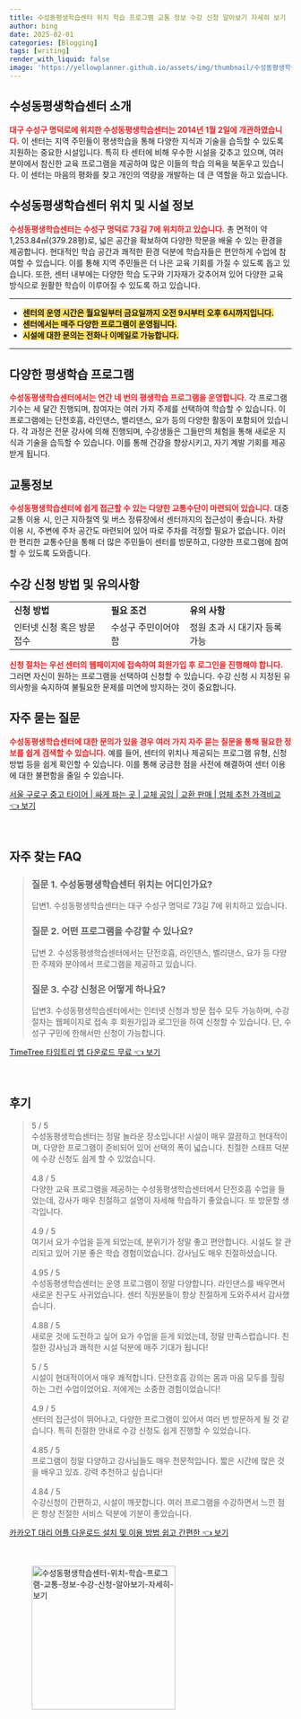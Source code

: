```yaml
---
title: 수성동평생학습센터 위치 학습 프로그램 교통 정보 수강 신청 알아보기 자세히 보기
author: bing
date: 2025-02-01
categories: [Blogging]
tags: [writing]
render_with_liquid: false
image: 'https://yellowplanner.github.io/assets/img/thumbnail/수성동평생학습센터-위치-학습-프로그램-교통-정보-수강-신청-알아보기-자세히-보기.webp'
---
```



<h2 id='평생학습센터소개'>수성동평생학습센터 소개</h2>

<p><b><span style="color: #ee2323;">대구 수성구 명덕로에 위치한 수성동평생학습센터는 2014년 1월 2일에 개관하였습니다.</span></b> 이 센터는 지역 주민들이 평생학습을 통해 다양한 지식과 기술을 습득할 수 있도록 지원하는 중요한 시설입니다. 특히 타 센터에 비해 우수한 시설을 갖추고 있으며, 여러 분야에서 참신한 교육 프로그램을 제공하여 많은 이들의 학습 의욕을 북돋우고 있습니다. 이 센터는 마음의 평화를 찾고 개인의 역량을 개발하는 데 큰 역할을 하고 있습니다.</p>

<h2 id='위치와시설정보'>수성동평생학습센터 위치 및 시설 정보</h2>

<p><b><span style="color: #ee2323;">수성동평생학습센터는 수성구 명덕로 73길 7에 위치하고 있습니다.</span></b> 총 면적이 약 1,253.84㎡(379.28평)로, 넓은 공간을 확보하여 다양한 학문을 배울 수 있는 환경을 제공합니다. 현대적인 학습 공간과 쾌적한 환경 덕분에 학습자들은 편안하게 수업에 참여할 수 있습니다. 이를 통해 지역 주민들은 더 나은 교육 기회를 가질 수 있도록 돕고 있습니다. 또한, 센터 내부에는 다양한 학습 도구와 기자재가 갖추어져 있어 다양한 교육 방식으로 원활한 학습이 이루어질 수 있도록 하고 있습니다.</p>

<hr />

<ul>
    <li><b><span style="background-color: #ffe066;">센터의 운영 시간은 월요일부터 금요일까지 오전 9시부터 오후 6시까지입니다.</span></b></li>
    <li><b><span style="background-color: #ffe066;">센터에서는 매주 다양한 프로그램이 운영됩니다.</span></b></li>
    <li><b><span style="background-color: #ffe066;">시설에 대한 문의는 전화나 이메일로 가능합니다.</span></b></li>
</ul>

<hr />

<h2 id='다양한프로그램'>다양한 평생학습 프로그램</h2>

<p><b><span style="color: #ee2323;">수성동평생학습센터에서는 연간 네 번의 평생학습 프로그램을 운영합니다.</span></b> 각 프로그램 기수는 세 달간 진행되며, 참여자는 여러 가지 주제를 선택하여 학습할 수 있습니다. 이 프로그램에는 단전호흡, 라인댄스, 벨리댄스, 요가 등의 다양한 활동이 포함되어 있습니다. 각 과정은 전문 강사에 의해 진행되며, 수강생들은 그들만의 체험을 통해 새로운 지식과 기술을 습득할 수 있습니다. 이를 통해 건강을 향상시키고, 자기 계발 기회를 제공받게 됩니다.</p>

<h2 id='교통정보'>교통정보</h2>

<p><b><span style="color: #ee2323;">수성동평생학습센터에 쉽게 접근할 수 있는 다양한 교통수단이 마련되어 있습니다.</span></b> 대중교통 이용 시, 인근 지하철역 및 버스 정류장에서 센터까지의 접근성이 좋습니다. 차량 이용 시, 주변에 주차 공간도 마련되어 있어 따로 주차를 걱정할 필요가 없습니다. 이러한 편리한 교통수단을 통해 더 많은 주민들이 센터를 방문하고, 다양한 프로그램에 참여할 수 있도록 도와줍니다.</p>

<h2 id='수강신청방법'>수강 신청 방법 및 유의사항</h2>

<table>
    <tr>
        <td><b>신청 방법</b></td>
        <td><b>필요 조건</b></td>
        <td><b>유의 사항</b></td>
    </tr>
    <tr>
        <td>인터넷 신청 혹은 방문 접수</td>
        <td>수성구 주민이어야 함</td>
        <td>정원 초과 시 대기자 등록 가능</td>
    </tr>
</table>

<p><b><span style="color: #ee2323;">신청 절차는 우선 센터의 웹페이지에 접속하여 회원가입 후 로그인을 진행해야 합니다.</span></b> 그러면 자신이 원하는 프로그램을 선택하여 신청할 수 있습니다. 수강 신청 시 지정된 유의사항을 숙지하여 불필요한 문제를 미연에 방지하는 것이 중요합니다.</p>

<h2 id='자주묻는질문'>자주 묻는 질문</h2>

<p><b><span style="color: #ee2323;">수성동평생학습센터에 대한 문의가 있을 경우 여러 가지 자주 묻는 질문을 통해 필요한 정보를 쉽게 검색할 수 있습니다.</span></b> 예를 들어, 센터의 위치나 제공되는 프로그램 유형, 신청 방법 등을 쉽게 확인할 수 있습니다. 이를 통해 궁금한 점을 사전에 해결하여 센터 이용에 대한 불편함을 줄일 수 있습니다.</p>


<p><a class="click-button" title="서울 구로구 중고 타이어 | 싸게 파는 곳 | 교체 공임 | 교환 판매 | 업체 추천 가격비교" href="https://yellowplanner.github.io/posts/%EC%84%9C%EC%9A%B8-%EA%B5%AC%EB%A1%9C%EA%B5%AC-%EC%A4%91%EA%B3%A0-%ED%83%80%EC%9D%B4%EC%96%B4-%EC%8B%B8%EA%B2%8C-%ED%8C%8C%EB%8A%94-%EA%B3%B3-%EA%B5%90%EC%B2%B4-%EA%B3%B5%EC%9E%84-%EA%B5%90%ED%99%98-%ED%8C%90%EB%A7%A4-%EC%97%85%EC%B2%B4-%EC%B6%94%EC%B2%9C-%EA%B0%80%EA%B2%A9%EB%B9%84%EA%B5%90/" rel="dofollow">서울 구로구 중고 타이어 | 싸게 파는 곳 | 교체 공임 | 교환 판매 | 업체 추천 가격비교 👈 보기</a></p><br>
<h2 id='자주_찾는_FAQ'>자주 찾는 FAQ</h2>
<div itemscope="" itemtype="https://schema.org/FAQPage"> 
<blockquote> 
<div itemscope="" itemprop="mainEntity" itemtype="https://schema.org/Question"> 
<h3 itemprop="name">질문 1. 수성동평생학습센터 위치는 어디인가요?</h3> 
<div itemscope="" itemprop="acceptedAnswer" itemtype="https://schema.org/Answer"> 
<span itemprop="text"> 
<p>답변1. 수성동평생학습센터는 대구 수성구 명덕로 73길 7에 위치하고 있습니다.</p> 
</span> 
</div> 
</div> 

<div itemscope="" itemprop="mainEntity" itemtype="https://schema.org/Question"> 
<h3 itemprop="name">질문 2. 어떤 프로그램을 수강할 수 있나요?</h3> 
<div itemscope="" itemprop="acceptedAnswer" itemtype="https://schema.org/Answer"> 
<span itemprop="text"> 
<p>답변 2. 수성동평생학습센터에서는 단전호흡, 라인댄스, 벨리댄스, 요가 등 다양한 주제와 분야에서 프로그램을 제공하고 있습니다.</p> 
</span> 
</div> 
</div> 

<div itemscope="" itemprop="mainEntity" itemtype="https://schema.org/Question"> 
<h3 itemprop="name">질문 3. 수강 신청은 어떻게 하나요?</h3> 
<div itemscope="" itemprop="acceptedAnswer" itemtype="https://schema.org/Answer"> 
<span itemprop="text"> 
<p>답변3. 수성동평생학습센터에서는 인터넷 신청과 방문 접수 모두 가능하며, 수강절차는 웹페이지로 접속 후 회원가입과 로그인을 하여 신청할 수 있습니다. 단, 수성구 구민에 한해서만 신청이 가능합니다.</p> 
</span> 
</div> 
</div> 
</blockquote> 
</div>
<p><a class="click-button" title="TimeTree 타임트리 앱 다운로드 무료" href="https://yellowplanner.github.io/posts/TimeTree-%ED%83%80%EC%9E%84%ED%8A%B8%EB%A6%AC-%EC%95%B1-%EB%8B%A4%EC%9A%B4%EB%A1%9C%EB%93%9C-%EB%AC%B4%EB%A3%8C/" rel="dofollow">TimeTree 타임트리 앱 다운로드 무료 👈 보기</a></p><br>
<h2 id='후기'>후기</h2>
<div itemscope itemtype="https://schema.org/Product">
  <blockquote>
  <div itemprop="review" itemscope itemtype="https://schema.org/Review">
      <div itemprop="reviewRating" itemscope itemtype="https://schema.org/Rating"> <span itemprop="ratingValue">5</span> / <span itemprop="bestRating">5</span> </div>
      <span itemprop="reviewBody">수성동평생학습센터는 정말 놀라운 장소입니다! 시설이 매우 깔끔하고 현대적이며, 다양한 프로그램이 준비되어 있어 선택의 폭이 넓습니다. 친절한 스태프 덕분에 수강 신청도 쉽게 할 수 있었습니다.</span>
  </div>
  <br>
  <div itemprop="review" itemscope itemtype="https://schema.org/Review">
      <div itemprop="reviewRating" itemscope itemtype="https://schema.org/Rating"> <span itemprop="ratingValue">4.8</span> / <span itemprop="bestRating">5</span> </div>
      <span itemprop="reviewBody">다양한 교육 프로그램을 제공하는 수성동평생학습센터에서 단전호흡 수업을 들었는데, 강사가 매우 친절하고 설명이 자세해 학습하기 좋았습니다. 또 방문할 생각입니다.</span>
  </div>
  <br>
  <div itemprop="review" itemscope itemtype="https://schema.org/Review">
      <div itemprop="reviewRating" itemscope itemtype="https://schema.org/Rating"> <span itemprop="ratingValue">4.9</span> / <span itemprop="bestRating">5</span> </div>
      <span itemprop="reviewBody">여기서 요가 수업을 듣게 되었는데, 분위기가 정말 좋고 편안합니다. 시설도 잘 관리되고 있어 기분 좋은 학습 경험이었습니다. 강사님도 매우 친절하셨습니다.</span>
  </div>
  <br>
  <div itemprop="review" itemscope itemtype="https://schema.org/Review">
      <div itemprop="reviewRating" itemscope itemtype="https://schema.org/Rating"> <span itemprop="ratingValue">4.95</span> / <span itemprop="bestRating">5</span> </div>
      <span itemprop="reviewBody">수성동평생학습센터는 운영 프로그램이 정말 다양합니다. 라인댄스를 배우면서 새로운 친구도 사귀었습니다. 센터 직원분들이 항상 친절하게 도와주셔서 감사했습니다.</span>
  </div>
  <br>
  <div itemprop="review" itemscope itemtype="https://schema.org/Review">
      <div itemprop="reviewRating" itemscope itemtype="https://schema.org/Rating"> <span itemprop="ratingValue">4.88</span> / <span itemprop="bestRating">5</span> </div>
      <span itemprop="reviewBody">새로운 것에 도전하고 싶어 요가 수업을 듣게 되었는데, 정말 만족스럽습니다. 친절한 강사님과 쾌적한 시설 덕분에 매주 기대가 됩니다!</span>
  </div>
  <br>
  <div itemprop="review" itemscope itemtype="https://schema.org/Review">
      <div itemprop="reviewRating" itemscope itemtype="https://schema.org/Rating"> <span itemprop="ratingValue">5</span> / <span itemprop="bestRating">5</span> </div>
      <span itemprop="reviewBody">시설이 현대적이어서 매우 쾌적합니다. 단전호흡 강의는 몸과 마음 모두를 힐링하는 그런 수업이었어요. 저에게는 소중한 경험이었습니다!</span>
  </div>
  <br>
  <div itemprop="review" itemscope itemtype="https://schema.org/Review">
      <div itemprop="reviewRating" itemscope itemtype="https://schema.org/Rating"> <span itemprop="ratingValue">4.9</span> / <span itemprop="bestRating">5</span> </div>
      <span itemprop="reviewBody">센터의 접근성이 뛰어나고, 다양한 프로그램이 있어서 여러 번 방문하게 될 것 같습니다. 특히 친절한 안내로 수강 신청도 쉽게 진행할 수 있었습니다.</span>
  </div>
  <br>
  <div itemprop="review" itemscope itemtype="https://schema.org/Review">
      <div itemprop="reviewRating" itemscope itemtype="https://schema.org/Rating"> <span itemprop="ratingValue">4.85</span> / <span itemprop="bestRating">5</span> </div>
      <span itemprop="reviewBody">프로그램이 정말 다양하고 강사님들도 매우 전문적입니다. 짧은 시간에 많은 것을 배우고 있죠. 강력 추천하고 싶습니다!</span>
  </div>
  <br>
  <div itemprop="review" itemscope itemtype="https://schema.org/Review">
      <div itemprop="reviewRating" itemscope itemtype="https://schema.org/Rating"> <span itemprop="ratingValue">4.84</span> / <span itemprop="bestRating">5</span> </div>
      <span itemprop="reviewBody">수강신청이 간편하고, 시설이 깨끗합니다. 여러 프로그램을 수강하면서 느낀 점은 항상 친절한 서비스 덕분에 기분이 좋았습니다.</span>
  </div>
  </blockquote>
</div>
<p><a class="click-button" title="카카오T 대리 어플 다운로드 설치 및 이용 방법 쉽고 간편한" href="https://yellowplanner.github.io/posts/%EC%B9%B4%EC%B9%B4%EC%98%A4T-%EB%8C%80%EB%A6%AC-%EC%96%B4%ED%94%8C-%EB%8B%A4%EC%9A%B4%EB%A1%9C%EB%93%9C-%EC%84%A4%EC%B9%98-%EB%B0%8F-%EC%9D%B4%EC%9A%A9-%EB%B0%A9%EB%B2%95-%EC%89%BD%EA%B3%A0-%EA%B0%84%ED%8E%B8%ED%95%9C/" rel="dofollow">카카오T 대리 어플 다운로드 설치 및 이용 방법 쉽고 간편한 👈 보기</a></p><br>
<figure class="image"><img src="https://yellowplanner.github.io/assets/img/thumbnail/수성동평생학습센터-위치-학습-프로그램-교통-정보-수강-신청-알아보기-자세히-보기.webp" alt="수성동평생학습센터-위치-학습-프로그램-교통-정보-수강-신청-알아보기-자세히-보기" width="256" height="256"></figure>